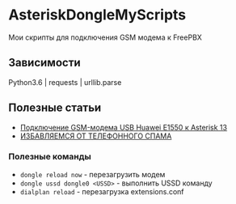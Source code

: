# AsteriskDongleMyScripts

Мои скрипты для подключения GSM модема к FreePBX

## Зависимости
Python3.6 | requests | urllib.parse

## Полезные статьи

* [Подключение GSM-модема USB Huawei E1550 к Asterisk 13](https://jakondo.ru/podklyuchenie-gsm-modema-usb-huawei-e1550-k-asterisk-13-chan_dongle-na-debian-8-jessie/)
* [ИЗБАВЛЯЕМСЯ ОТ ТЕЛЕФОННОГО СПАМА](https://ncrmnt.org/2020/03/03/%d0%b8%d0%b7%d0%b1%d0%b0%d0%b2%d0%bb%d1%8f%d0%b5%d0%bc%d1%81%d1%8f-%d0%be%d1%82-%d1%82%d0%b5%d0%bb%d0%b5%d1%84%d0%be%d0%bd%d0%bd%d0%be%d0%b3%d0%be-%d1%81%d0%bf%d0%b0%d0%bc%d0%b0-%d1%87%d0%b0%d1%81/?lang=ru#more-3432)


### Полезные команды

* `dongle reload now` - перезагрузить модем
* `dongle ussd dongle0 <USSD>` - выполнить USSD команду
* `dialplan reload` - перезагрузка extensions.conf